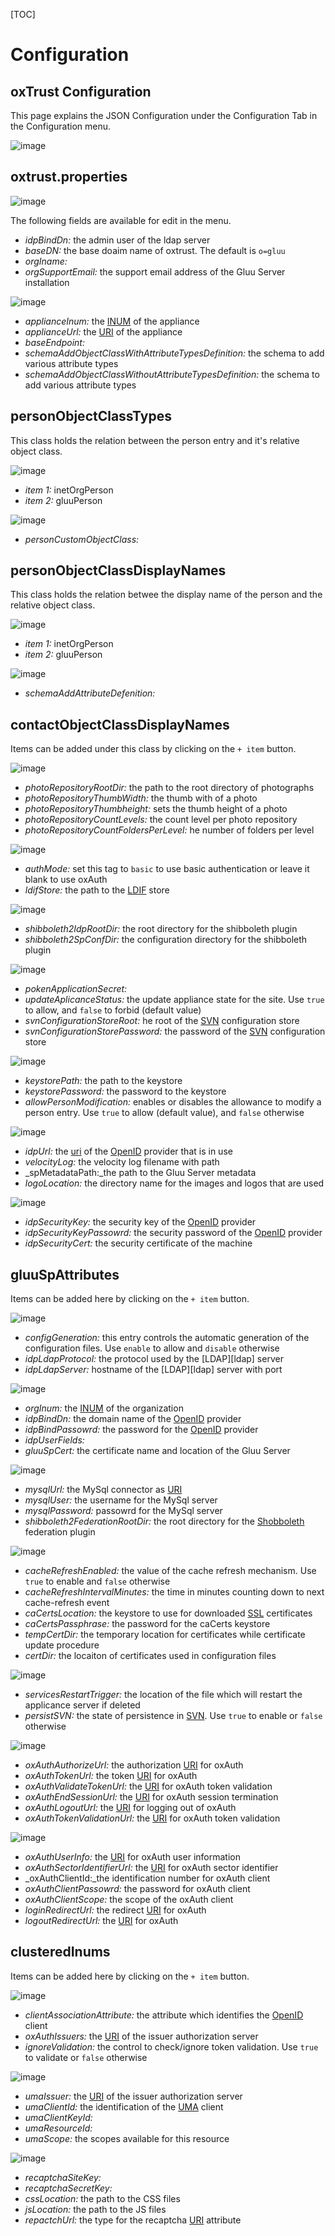 [TOC]

# Configuration

## oxTrust Configuration
This page explains the JSON Configuration under the Configuration Tab in the Configuration menu.

![image](https://raw.githubusercontent.com/GluuFederation/docs/master/sources/img/2.4/config-json_menu.png)

## oxtrust.properties

![image](https://raw.githubusercontent.com/GluuFederation/docs/master/sources/img/2.4/config-json_oxtrustproperties.png)

The following fields are available for edit in the menu.

* _idpBindDn:_ the admin user of the ldap server
* _baseDN:_ the base doaim name of oxtrust. The default is `o=gluu`
* _orgIname:_ 
* _orgSupportEmail:_ the support email address of the Gluu Server installation

![image](https://raw.githubusercontent.com/GluuFederation/docs/master/sources/img/2.4/config-json_oxauthproperties0.png)

* _applianceInum:_ the [INUM][inum] of the appliance
* _applianceUrl:_ the [URI][uri] of the appliance
* _baseEndpoint:_ 
* _schemaAddObjectClassWithAttributeTypesDefinition:_ the schema to add various attribute types
* _schemaAddObjectClassWithoutAttributeTypesDefinition:_ the schema to add various attribute types

## personObjectClassTypes
This class holds the relation between the person entry and it's relative object class.

![image](https://raw.githubusercontent.com/GluuFederation/docs/master/sources/img/2.4/config-json_oxtrustproperties1.png)

* _item 1:_ inetOrgPerson
* _item 2:_ gluuPerson

![image](https://raw.githubusercontent.com/GluuFederation/docs/master/sources/img/2.4/config-json_oxtrustproperties1-1.png)

* _personCustomObjectClass:_

## personObjectClassDisplayNames
This class holds the relation betwee the display name of the person and the relative object class.

![image](https://raw.githubusercontent.com/GluuFederation/docs/master/sources/img/2.4/config-json_oxtrustproperties2.png)

* _item 1:_ inetOrgPerson
* _item 2:_ gluuPerson

![image](https://raw.githubusercontent.com/GluuFederation/docs/master/sources/img/2.4/config-json_oxtrustproperties2-1.png)

* _schemaAddAttributeDefenition:_ 

## contactObjectClassDisplayNames 
Items can be added under this class by clicking on the `+ item` button.

![image](https://raw.githubusercontent.com/GluuFederation/docs/master/sources/img/2.4/config-json_oxtrustproperties3.png)

* _photoRepositoryRootDir:_ the path to the root directory of photographs
* _photoRepositoryThumbWidth:_ the thumb with of a photo
* _photoRepositoryThumbheight:_ sets the thumb height of a photo
* _photoRepositoryCountLevels:_ the count level per photo repository
* _photoRepositoryCountFoldersPerLevel:_ he number of folders per level

![image](https://raw.githubusercontent.com/GluuFederation/docs/master/sources/img/2.4/config-json_oxtrustproperties3-1.png)

* _authMode:_ set this tag to `basic` to use basic authentication or leave it blank to use oxAuth
* _ldifStore:_ the path to the [LDIF][ldif] store

![image](https://raw.githubusercontent.com/GluuFederation/docs/master/sources/img/2.4/config-json_oxtrustproperties3-2.png)

* _shibboleth2IdpRootDir:_ the root directory for the shibboleth plugin
* _shibboleth2SpConfDir:_ the configuration directory for the shibboleth plugin

![image](https://raw.githubusercontent.com/GluuFederation/docs/master/sources/img/2.4/config-json_oxtrustproperties3-3.png)

* _pokenApplicationSecret:_
* _updateAplicanceStatus:_  the update appliance state for the site. Use `true` to allow, and `false` to forbid (default value)
* _svnConfigurationStoreRoot:_ he root of the [SVN][svn] configuration store
* _svnConfigurationStorePassword:_ the password of the [SVN][svn] configuration store

![image](https://raw.githubusercontent.com/GluuFederation/docs/master/sources/img/2.4/config-json_oxtrustproperties3-4.png)

* _keystorePath:_ the path to the keystore
* _keystorePassword:_ the password to the keystore
* _allowPersonModification:_ enables or disables the allowance to modify a person entry. Use `true` to allow (default value), and  `false` otherwise

![image](https://raw.githubusercontent.com/GluuFederation/docs/master/sources/img/2.4/config-json_oxtrustproperties3-5.png)

* _idpUrl:_ the [uri][uri] of the [OpenID][openid] provider that is in use
* _velocityLog:_ the velocity log filename with path
* _spMetadataPath:_the path to the Gluu Server metadata
* _logoLocation:_ the directory name for the images and logos that are used

![image](https://raw.githubusercontent.com/GluuFederation/docs/master/sources/img/2.4/config-json_oxtrustproperties3-6.png)

* _idpSecurityKey:_ the security key of the [OpenID][openid] provider
* _idpSecurityKeyPassowrd:_ the security password of the [OpenID][openid] provider
* _idpSecurityCert:_ the security certificate of the machine

## gluuSpAttributes
Items can be added here by clicking on the `+ item` button.

![image](https://raw.githubusercontent.com/GluuFederation/docs/master/sources/img/2.4/config-json_oxtrustproperties4.png)

* _configGeneration:_ this entry controls the automatic generation of the configuration files. Use `enable` to allow and `disable` otherwise
* _idpLdapProtocol:_ the protocol used by the [LDAP][ldap] server
* _idpLdapServer:_ hostname of the [LDAP][ldap] server with port

![image](https://raw.githubusercontent.com/GluuFederation/docs/master/sources/img/2.4/config-json_oxtrustproperties4-1.png)

* _orgInum:_ the [INUM][inum] of the organization
* _idpBindDn:_ the domain name of the [OpenID][openid] provider
* _idpBindPassowrd:_ the password for the [OpenID][openid] provider
* _idpUserFields:_ 
* _gluuSpCert:_ the certificate name and location of the Gluu Server

![image](https://raw.githubusercontent.com/GluuFederation/docs/master/sources/img/2.4/config-json_oxtrustproperties4-2.png)

* _mysqlUrl:_ the MySql connector as [URI][uri]
* _mysqlUser:_ the username for the MySql server
* _mysqlPassword:_ passowrd for the MySql server
* _shibboleth2FederationRootDir:_ the root directory for the [Shobboleth][shibboleth] federation plugin

![image](https://raw.githubusercontent.com/GluuFederation/docs/master/sources/img/2.4/config-json_oxtrustproperties4-3.png)

* _cacheRefreshEnabled:_ the value of the cache refresh mechanism. Use `true` to enable and `false` otherwise
* _cacheRefreshIntervalMinutes:_ the time in minutes counting down to next cache-refresh event
* _caCertsLocation:_ the keystore to use for downloaded [SSL][ssl] certificates
* _caCertsPassphrase:_ the password for the caCerts keystore
* _tempCertDir:_ the temporary location for certificates while certificate update procedure
* _certDir:_ the locaiton of certificates used in configuration files

![image](https://raw.githubusercontent.com/GluuFederation/docs/master/sources/img/2.4/config-json_oxtrustproperties4-4.png)

* _servicesRestartTrigger:_ the location of the file which will restart the applicance server if deleted
* _persistSVN:_ the state of persistence in [SVN][svn]. Use `true` to enable or `false` otherwise

![image](https://raw.githubusercontent.com/GluuFederation/docs/master/sources/img/2.4/config-json_oxtrustproperties4-5.png)

* _oxAuthAuthorizeUrl:_ the authorization [URI][uri] for oxAuth
* _oxAuthTokenUrl:_ the token [URI][uri] for oxAuth
* _oxAuthValidateTokenUrl:_ the [URI][uri] for oxAuth token validation
* _oxAuthEndSessionUrl:_ the [URI][uri] for oxAuth session termination
* _oxAuthLogoutUrl:_ the [URI][uri] for logging out of oxAuth
* _oxAuthTokenValidationUrl:_ the [URI][uri] for oxAuth token validation

![image](https://raw.githubusercontent.com/GluuFederation/docs/master/sources/img/2.4/config-json_oxtrustproperties4-6.png)

* _oxAuthUserInfo:_ the [URI][uri] for oxAuth user information
* _oxAuthSectorIdentifierUrl:_ the [URI][uri] for oxAuth sector identifier
* _oxAuthClientId:_the identification number for oxAuth client
* _oxAuthClientPassowrd:_ the password for oxAuth client
* _oxAuthClientScope:_ the scope of the oxAuth client
* _loginRedirectUrl:_ the redirect [URI][uri] for oxAuth
* _logoutRedirectUrl:_ the [URI][uri] for oxAuth 

## clusteredInums
Items can be added here by clicking on the `+ item` button.

![image](https://raw.githubusercontent.com/GluuFederation/docs/master/sources/img/2.4/config-json_oxtrustproperties5.png)

* _clientAssociationAttribute:_ the attribute which identifies the [OpenID][openid] client
* _oxAuthIssuers:_ the [URI][uri] of the issuer authorization server
* _ignoreValidation:_ the control to check/ignore token validation. Use `true` to validate or `false` otherwise

![image](https://raw.githubusercontent.com/GluuFederation/docs/master/sources/img/2.4/config-json_oxtrustproperties5-1.png)

* _umaIssuer:_ the [URI][uri] of the issuer authorization server
* _umaClientId:_ the identification of the [UMA][uma] client
* _umaClientKeyId:_ 
* _umaResourceId:_
* _umaScope:_ the scopes available for this resource

![image](https://raw.githubusercontent.com/GluuFederation/docs/master/sources/img/2.4/config-json_oxtrustproperties5-2.png)

* _recaptchaSiteKey:_
* _recaptchaSecretKey:_
* _cssLocation:_ the path to the CSS files
* _jsLocation:_ the path to the JS files
* _repactchUrl:_ the type for the recaptcha [URI][uri] attribute

[inum]: https://en.wikipedia.org/wiki/INum_Initiative "INUM definition in wikipedia"
[uri]: https://en.wikipedia.org/wiki/Uniform_Resource_Identifier "Uniform Resource Identifier"
[ldif]: https://en.wikipedia.org/wiki/LDAP_Data_Interchange_Format "LDAP Data Interchange Format"
[svn]: https://en.wikipedia.org/wiki/Apache_Subversion "Apache Subversion"
[openid]: https://en.wikipedia.org/wiki/OpenID "OpenID Connect"
[shibboleth]: https://en.wikipedia.org/wiki/Shibboleth_%28Internet2%29 "Shibboleth"
[ssl]: https://en.wikipedia.org/wiki/Transport_Layer_Security "Secure Sockets Layer"
[uma]: https://en.wikipedia.org/wiki/User-Managed_Access "User-Managed Access"

